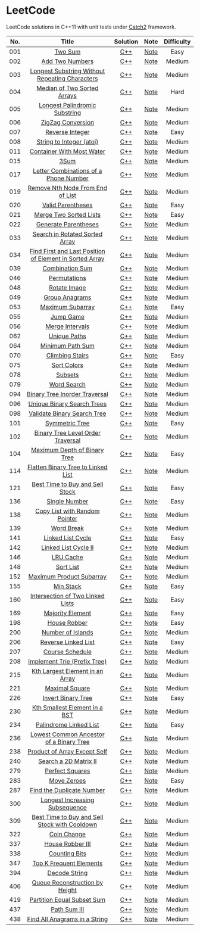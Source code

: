 # LeetCode

LeetCode solutions in C++11 with unit tests under [Catch2](https://github.com/catchorg/Catch2) framework.

| No.  |                            Title                             |                           Solution                           |                             Note                             | Difficulty |
| :--: | :----------------------------------------------------------: | :----------------------------------------------------------: | :----------------------------------------------------------: | :--------: |
| 001  |      [Two Sum](https://leetcode.com/problems/two-sum/)       |        [C++](./Problems/001.%20Two%20Sum/solution.h)         |        [Note](./Problems/001.%20Two%20Sum/README.md)         |    Easy    |
| 002  | [Add Two Numbers](https://leetcode.com/problems/add-two-numbers/) |   [C++](./Problems/002.%20Add%20Two%20Numbers/solution.h)    |   [Note](./Problems/002.%20Add%20Two%20Numbers/README.md)    |   Medium   |
| 003  | [Longest Substring Without Repeating Characters](https://leetcode.com/problems/longest-substring-without-repeating-characters/) | [C++](./Problems/003.%20Longest%20Substring%20Without%20Repeating%20Characters/solution.h) | [Note](./Problems/003.%20Longest%20Substring%20Without%20Repeating%20Characters/README.md) |   Medium   |
| 004  | [Median of Two Sorted Arrays](https://leetcode.com/problems/median-of-two-sorted-arrays/) | [C++](./Problems/004.%20Median%20of%20Two%20Sorted%20Arrays/solution.h) | [Note](./Problems/004.%20Median%20of%20Two%20Sorted%20Arrays/README.md) |    Hard    |
| 005  | [Longest Palindromic Substring](https://leetcode.com/problems/longest-palindromic-substring/) | [C++](./Problems/005.%20Longest%20Palindromic%20Substring/solution.h) | [Note](./Problems/005.%20Longest%20Palindromic%20Substring/README.md) |   Medium   |
| 006  | [ZigZag Conversion](https://leetcode.com/problems/zigzag-conversion/) |   [C++](./Problems/006.%20ZigZag%20Conversion/solution.h)    |   [Note](./Problems/006.%20ZigZag%20Conversion/README.md)    |   Medium   |
| 007  | [Reverse Integer](https://leetcode.com/problems/reverse-integer/) |    [C++](./Problems/007.%20Reverse%20Integer/solution.h)     |    [Note](./Problems/007.%20Reverse%20Integer/README.md)     |    Easy    |
| 008  | [String to Integer (atoi)](https://leetcode.com/problems/string-to-integer-atoi/) | [C++](./Problems/008.%20String%20to%20Integer%20(atoi)/solution.h) | [Note](./Problems/008.%20String%20to%20Integer%20(atoi)/README.md) |   Medium   |
| 011  | [Container With Most Water](https://leetcode.com/problems/container-with-most-water/) | [C++](./Problems/011.%20Container%20With%20Most%20Water/solution.h) | [Note](./Problems/011.%20Container%20With%20Most%20Water/README.md) |   Medium   |
| 015  |         [3Sum](https://leetcode.com/problems/3sum/)          |           [C++](./Problems/015.%203Sum/solution.h)           |           [Note](./Problems/015.%203Sum/README.md)           |   Medium   |
| 017  | [Letter Combinations of a Phone Number](https://leetcode.com/problems/letter-combinations-of-a-phone-number/) | [C++](./Problems/017.%20Letter%20Combinations%20of%20a%20Phone%20Number/solution.h) | [Note](./Problems/017.%20Letter%20Combinations%20of%20a%20Phone%20Number/README.md) |   Medium   |
| 019  | [Remove Nth Node From End of List](https://leetcode.com/problems/remove-nth-node-from-end-of-list/) | [C++](./Problems/019.%20Remove%20Nth%20Node%20From%20End%20of%20List/solution.h) | [Note](./Problems/019.%20Remove%20Nth%20Node%20From%20End%20of%20List/README.md) |   Medium   |
| 020  | [Valid Parentheses](https://leetcode.com/problems/valid-parentheses/) |   [C++](./Problems/020.%20Valid%20Parentheses/solution.h)    |   [Note](./Problems/020.%20Valid%20Parentheses/README.md)    |    Easy    |
| 021  | [Merge Two Sorted Lists](https://leetcode.com/problems/merge-two-sorted-lists/) | [C++](./Problems/021.%20Merge%20Two%20Sorted%20Lists/solution.h) | [Note](./Problems/021.%20Merge%20Two%20Sorted%20Lists/README.md) |    Easy    |
| 022  | [Generate Parentheses](https://leetcode.com/problems/generate-parentheses/) |  [C++](./Problems/022.%20Generate%20Parentheses/solution.h)  |  [Note](./Problems/022.%20Generate%20Parentheses/README.md)  |   Medium   |
| 033  | [Search in Rotated Sorted Array](https://leetcode.com/problems/search-in-rotated-sorted-array/) | [C++](./Problems/033.%20Search%20in%20Rotated%20Sorted%20Array/solution.h) | [Note](./Problems/033.%20Search%20in%20Rotated%20Sorted%20Array/README.md) |   Medium   |
| 034  | [Find First and Last Position of Element in Sorted Array](https://leetcode.com/problems/find-first-and-last-position-of-element-in-sorted-array/) | [C++](./Problems/034.%20Find%20First%20and%20Last%20Position%20of%20Element%20in%20Sorted%20Array/solution.h) | [Note](./Problems/034.%20Find%20First%20and%20Last%20Position%20of%20Element%20in%20Sorted%20Array/README.md) |   Medium   |
| 039  | [Combination Sum](https://leetcode.com/problems/combination-sum/) |    [C++](./Problems/039.%20Combination%20Sum/solution.h)     |    [Note](./Problems/039.%20Combination%20Sum/README.md)     |   Medium   |
| 046  | [Permutations](https://leetcode.com/problems/permutations/)  |       [C++](./Problems/046.%20Permutations/solution.h)       |       [Note](./Problems/046.%20Permutations/README.md)       |   Medium   |
| 048  | [Rotate Image](https://leetcode.com/problems/rotate-image/)  |      [C++](./Problems/048.%20Rotate%20Image/solution.h)      |      [Note](./Problems/048.%20Rotate%20Image/README.md)      |   Medium   |
| 049  | [Group Anagrams](https://leetcode.com/problems/group-anagrams/) |     [C++](./Problems/049.%20Group%20Anagrams/solution.h)     |     [Note](./Problems/049.%20Group%20Anagrams/README.md)     |   Medium   |
| 053  | [Maximum Subarray](https://leetcode.com/problems/maximum-subarray) |    [C++](./Problems/053.%20Maximum%20Subarray/solution.h)    |    [Note](./Problems/053.%20Maximum%20Subarray/README.md)    |    Easy    |
| 055  |    [Jump Game](https://leetcode.com/problems/jump-game/)     |       [C++](./Problems/055.%20Jump%20Game/solution.h)        |       [Note](./Problems/055.%20Jump%20Game/README.md)        |   Medium   |
| 056  | [Merge Intervals](https://leetcode.com/problems/merge-intervals/) |    [C++](./Problems/056.%20Merge%20Intervals/solution.h)     |    [Note](./Problems/056.%20Merge%20Intervals/README.md)     |   Medium   |
| 062  | [Unique Paths](https://leetcode.com/problems/unique-paths/)  |      [C++](./Problems/062.%20Unique%20Paths/solution.h)      |      [Note](./Problems/062.%20Unique%20Paths/README.md)      |   Medium   |
| 064  | [Minimum Path Sum](https://leetcode.com/problems/minimum-path-sum/) |   [C++](./Problems/064.%20Minimum%20Path%20Sum/solution.h)   |   [Note](./Problems/064.%20Minimum%20Path%20Sum/README.md)   |   Medium   |
| 070  | [Climbing Stairs](https://leetcode.com/problems/climbing-stairs/) |    [C++](./Problems/070.%20Climbing%20Stairs/solution.h)     |    [Note](./Problems/070.%20Climbing%20Stairs/README.md)     |    Easy    |
| 075  |  [Sort Colors](https://leetcode.com/problems/sort-colors/)   |      [C++](./Problems/075.%20Sort%20Colors/solution.h)       |      [Note](./Problems/075.%20Sort%20Colors/README.md)       |   Medium   |
| 078  |      [Subsets](https://leetcode.com/problems/subsets/)       |         [C++](./Problems/078.%20Subsets/solution.h)          |         [Note](./Problems/078.%20Subsets/README.md)          |   Medium   |
| 079  |  [Word Search](https://leetcode.com/problems/word-search/)   |      [C++](./Problems/079.%20Word%20Search/solution.h)       |      [Note](./Problems/079.%20Word%20Search/README.md)       |   Medium   |
| 094  | [Binary Tree Inorder Traversal](https://leetcode.com/problems/binary-tree-inorder-traversal/) | [C++](./Problems/094.%20Binary%20Tree%20Inorder%20Traversal/solution.h) | [Note](./Problems/094.%20Binary%20Tree%20Inorder%20Traversal/README.md) |   Medium   |
| 096  | [Unique Binary Search Trees](https://leetcode.com/problems/unique-binary-search-trees/) | [C++](./Problems/096.%20Unique%20Binary%20Search%20Trees/solution.h) | [Note](./Problems/096.%20Unique%20Binary%20Search%20Trees/README.md) |   Medium   |
| 098  | [Validate Binary Search Tree](https://leetcode.com/problems/validate-binary-search-tree/) | [C++](./Problems/098.%20Validate%20Binary%20Search%20Tree/solution.h) | [Note](./Problems/098.%20Validate%20Binary%20Search%20Tree/README.md) |   Medium   |
| 101  | [Symmetric Tree](https://leetcode.com/problems/symmetric-tree/) |     [C++](./Problems/101.%20Symmetric%20Tree/solution.h)     |     [Note](./Problems/101.%20Symmetric%20Tree/README.md)     |    Easy    |
| 102  | [Binary Tree Level Order Traversal](https://leetcode.com/problems/binary-tree-level-order-traversal/) | [C++](./Problems/102.%20Binary%20Tree%20Level%20Order%20Traversal/solution.h) | [Note](./Problems/102.%20Binary%20Tree%20Level%20Order%20Traversal/README.md) |   Medium   |
| 104  | [Maximum Depth of Binary Tree](https://leetcode.com/problems/maximum-depth-of-binary-tree/) | [C++](./Problems/104.%20Maximum%20Depth%20of%20Binary%20Tree/solution.h) | [Note](./Problems/104.%20Maximum%20Depth%20of%20Binary%20Tree/README.md) |    Easy    |
| 114  | [Flatten Binary Tree to Linked List](https://leetcode.com/problems/flatten-binary-tree-to-linked-list/) | [C++](./Problems/114.%20Flatten%20Binary%20Tree%20to%20Linked%20List/solution.h) | [Note](./Problems/114.%20Flatten%20Binary%20Tree%20to%20Linked%20List/README.md) |   Medium   |
| 121  | [Best Time to Buy and Sell Stock](https://leetcode.com/problems/best-time-to-buy-and-sell-stock/) | [C++](./Problems/121.%20Best%20Time%20to%20Buy%20and%20Sell%20Stock/solution.h) | [Note](./Problems/121.%20Best%20Time%20to%20Buy%20and%20Sell%20Stock/README.md) |    Easy    |
| 136  | [Single Number](https://leetcode.com/problems/single-number/) |     [C++](./Problems/136.%20Single%20Number/solution.h)      |     [Note](./Problems/136.%20Single%20Number/README.md)      |    Easy    |
| 138  | [Copy List with Random Pointer](https://leetcode.com/problems/copy-list-with-random-pointer/) | [C++](./Problems/138.%20Copy%20List%20with%20Random%20Pointer/solution.h) | [Note](./Problems/138.%20Copy%20List%20with%20Random%20Pointer/README.md) |   Medium   |
| 139  |   [Word Break](https://leetcode.com/problems/word-break/)    |       [C++](./Problems/139.%20Word%20Break/solution.h)       |       [Note](./Problems/139.%20Word%20Break/README.md)       |   Medium   |
| 141  | [Linked List Cycle](https://leetcode.com/problems/linked-list-cycle/) |  [C++](./Problems/141.%20Linked%20List%20Cycle/solution.h)   |  [Note](./Problems/141.%20Linked%20List%20Cycle/README.md)   |    Easy    |
| 142  | [Linked List Cycle II](https://leetcode.com/problems/linked-list-cycle-ii/) | [C++](./Problems/142.%20Linked%20List%20Cycle%20II/solution.h) | [Note](./Problems/142.%20Linked%20List%20Cycle%20II/README.md) |   Medium   |
| 146  |    [LRU Cache](https://leetcode.com/problems/lru-cache/)     |       [C++](./Problems/146.%20LRU%20Cache/solution.h)        |       [Note](./Problems/146.%20LRU%20Cache/README.md)        |   Medium   |
| 148  |    [Sort List](https://leetcode.com/problems/sort-list/)     |       [C++](./Problems/148.%20Sort%20List/solution.h)        |       [Note](./Problems/148.%20Sort%20List/README.md)        |   Medium   |
| 152  | [Maximum Product Subarray](https://leetcode.com/problems/maximum-product-subarray/) | [C++](./Problems/152.%20Maximum%20Product%20Subarray/solution.h) | [Note](./Problems/152.%20Maximum%20Product%20Subarray/README.md) |   Medium   |
| 155  |    [Min Stack](https://leetcode.com/problems/min-stack/)     |       [C++](./Problems/155.%20Min%20Stack/solution.h)        |       [Note](./Problems/155.%20Min%20Stack/README.md)        |    Easy    |
| 160  | [Intersection of Two Linked Lists](https://leetcode.com/problems/intersection-of-two-linked-lists/) | [C++](./Problems/160.%20Intersection%20of%20Two%20Linked%20Lists/solution.h) | [Note](./Problems/160.%20Intersection%20of%20Two%20Linked%20Lists/README.md) |    Easy    |
| 169  | [Majority Element](https://leetcode.com/problems/majority-element/) |    [C++](./Problems/169.%20Majority%20Element/solution.h)    |    [Note](./Problems/169.%20Majority%20Element/README.md)    |    Easy    |
| 198  |  [House Robber](https://leetcode.com/problems/house-robber)  |      [C++](./Problems/198.%20House%20Robber/solution.h)      |      [Note](./Problems/198.%20House%20Robber/README.md)      |    Easy    |
| 200  | [Number of Islands](https://leetcode.com/problems/number-of-islands) |  [C++](./Problems/200.%20Number%20of%20Islands/solution.h)   |  [Note](./Problems/200.%20Number%20of%20Islands/README.md)   |   Medium   |
| 206  | [Reverse Linked List](https://leetcode.com/problems/reverse-linked-list) | [C++](./Problems/206.%20Reverse%20Linked%20List/solution.h)  | [Note](./Problems/206.%20Reverse%20Linked%20List/README.md)  |    Easy    |
| 207  | [Course Schedule](https://leetcode.com/problems/course-schedule) |    [C++](./Problems/207.%20Course%20Schedule/solution.h)     |    [Note](./Problems/207.%20Course%20Schedule/README.md)     |   Medium   |
| 208  | [Implement Trie (Prefix Tree)](https://leetcode.com/problems/implement-trie-prefix-tree) | [C++](./Problems/208.%20Implement%20Trie%20(Prefix%20Tree)/solution.h) | [Note](./Problems/208.%20Implement%20Trie%20(Prefix%20Tree)/README.md) |   Medium   |
| 215  | [Kth Largest Element in an Array](https://leetcode.com/problems/kth-largest-element-in-an-array) | [C++](./Problems/215.%20Kth%20Largest%20Element%20in%20an%20Array/solution.h) | [Note](./Problems/215.%20Kth%20Largest%20Element%20in%20an%20Array/README.md) |   Medium   |
| 221  | [Maximal Square](https://leetcode.com/problems/maximal-square) |     [C++](./Problems/221.%20Maximal%20Square/solution.h)     |     [Note](./Problems/221.%20Maximal%20Square/README.md)     |   Medium   |
| 226  | [Invert Binary Tree](https://leetcode.com/problems/invert-binary-tree) |  [C++](./Problems/226.%20Invert%20Binary%20Tree/solution.h)  |  [Note](./Problems/226.%20Invert%20Binary%20Tree/README.md)  |    Easy    |
| 230  | [Kth Smallest Element in a BST](https://leetcode.com/problems/kth-smallest-element-in-a-bst) | [C++](./Problems/230.%20Kth%20Smallest%20Element%20in%20a%20BST/solution.h) | [Note](./Problems/230.%20Kth%20Smallest%20Element%20in%20a%20BST/README.md) |   Medium   |
| 234  | [Palindrome Linked List](https://leetcode.com/problems/palindrome-linked-list) | [C++](./Problems/234.%20Palindrome%20Linked%20List/solution.h) | [Note](./Problems/234.%20Palindrome%20Linked%20List/README.md) |    Easy    |
| 236  | [Lowest Common Ancestor of a Binary Tree](https://leetcode.com/problems/lowest-common-ancestor-of-a-binary-tree) | [C++](./Problems/236.%20Lowest%20Common%20Ancestor%20of%20a%20Binary%20Tree/solution.h) | [Note](./Problems/236.%20Lowest%20Common%20Ancestor%20of%20a%20Binary%20Tree/README.md) |   Medium   |
| 238  | [Product of Array Except Self](https://leetcode.com/problems/product-of-array-except-self) | [C++](./Problems/238.%20Product%20of%20Array%20Except%20Self/solution.h) | [Note](./Problems/238.%20Product%20of%20Array%20Except%20Self/README.md) |   Medium   |
| 240  | [Search a 2D Matrix II](https://leetcode.com/problems/search-a-2d-matrix-ii) | [C++](./Problems/240.%20Search%20a%202D%20Matrix%20II/solution.h) | [Note](./Problems/240.%20Search%20a%202D%20Matrix%20II/README.md) |   Medium   |
| 279  | [Perfect Squares](https://leetcode.com/problems/perfect-squares) |    [C++](./Problems/279.%20Perfect%20Squares/solution.h)     |    [Note](./Problems/279.%20Perfect%20Squares/README.md)     |   Medium   |
| 283  |   [Move Zeroes](https://leetcode.com/problems/move-zeroes)   |      [C++](./Problems/283.%20Move%20Zeroes/solution.h)       |      [Note](./Problems/283.%20Move%20Zeroes/README.md)       |    Easy    |
| 287  | [Find the Duplicate Number](https://leetcode.com/problems/find-the-duplicate-number) | [C++](./Problems/287.%20Find%20the%20Duplicate%20Number/solution.h) | [Note](./Problems/287.%20Find%20the%20Duplicate%20Number/README.md) |   Medium   |
| 300  | [Longest Increasing Subsequence](https://leetcode.com/problems/longest-increasing-subsequence) | [C++](./Problems/300.%20Longest%20Increasing%20Subsequence/solution.h) | [Note](./Problems/300.%20Longest%20Increasing%20Subsequence/README.md) |   Medium   |
| 309  | [Best Time to Buy and Sell Stock with Cooldown](https://leetcode.com/problems/best-time-to-buy-and-sell-stock-with-cooldown) | [C++](./Problems/309.%20Best%20Time%20to%20Buy%20and%20Sell%20Stock%20with%20Cooldown/solution.h) | [Note](./Problems/309.%20Best%20Time%20to%20Buy%20and%20Sell%20Stock%20with%20Cooldown/README.md) |   Medium   |
| 322  |   [Coin Change](https://leetcode.com/problems/coin-change)   |      [C++](./Problems/322.%20Coin%20Change/solution.h)       |      [Note](./Problems/322.%20Coin%20Change/README.md)       |   Medium   |
| 337  | [House Robber III](https://leetcode.com/problems/house-robber-iii) |   [C++](./Problems/337.%20House%20Robber%20III/solution.h)   |   [Note](./Problems/337.%20House%20Robber%20III/README.md)   |   Medium   |
| 338  | [Counting Bits](https://leetcode.com/problems/counting-bits) |     [C++](./Problems/338.%20Counting%20Bits/solution.h)      |     [Note](./Problems/338.%20Counting%20Bits/README.md)      |   Medium   |
| 347  | [Top K Frequent Elements](https://leetcode.com/problems/top-k-frequent-elements) | [C++](./Problems/347.%20Top%20K%20Frequent%20Elements/solution.h) | [Note](./Problems/347.%20Top%20K%20Frequent%20Elements/README.md) |   Medium   |
| 394  | [Decode String](https://leetcode.com/problems/decode-string) |     [C++](./Problems/394.%20Decode%20String/solution.h)      |     [Note](./Problems/394.%20Decode%20String/README.md)      |   Medium   |
| 406  | [Queue Reconstruction by Height](https://leetcode.com/problems/queue-reconstruction-by-height) | [C++](./Problems/406.%20Queue%20Reconstruction%20by%20Height/solution.h) | [Note](./Problems/406.%20Queue%20Reconstruction%20by%20Height/README.md) |   Medium   |
| 419  | [Partition Equal Subset Sum](https://leetcode.com/problems/partition-equal-subset-sum) | [C++](./Problems/419.%20Partition%20Equal%20Subset%20Sum/solution.h) | [Note](./Problems/419.%20Partition%20Equal%20Subset%20Sum/README.md) |   Medium   |
| 437  |  [Path Sum III](https://leetcode.com/problems/path-sum-iii)  |     [C++](./Problems/437.%20Path%20Sum%20III/solution.h)     |     [Note](./Problems/437.%20Path%20Sum%20III/README.md)     |   Medium   |
| 438  | [Find All Anagrams in a String](https://leetcode.com/problems/find-all-anagrams-in-a-string) | [C++](./Problems/438.%20Find%20All%20Anagrams%20in%20a%20String/solution.h) | [Note](./Problems/438.%20Find%20All%20Anagrams%20in%20a%20String/README.md) |   Medium   |





